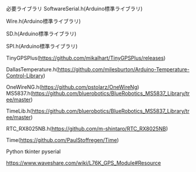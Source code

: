 必要ライブラリ
SoftwareSerial.h(Arduino標準ライブラリ)

Wire.h(Arduino標準ライブラリ)

SD.h(Arduino標準ライブラリ)

SPI.h(Arduino標準ライブラリ)

TinyGPSPlus(https://github.com/mikalhart/TinyGPSPlus/releases)

DallasTemperature.h(https://github.com/milesburton/Arduino-Temperature-Control-Library)

OneWireNG.h(https://github.com/pstolarz/OneWireNg) MS5837.h(https://github.com/bluerobotics/BlueRobotics_MS5837_Library/tree/master)

TimeLib.h(https://github.com/bluerobotics/BlueRobotics_MS5837_Library/tree/master)

RTC_RX8025NB.h(https://github.com/m-shintaro/RTC_RX8025NB)

Time(https://github.com/PaulStoffregen/Time)

Python
tkinter
pyserial



https://www.waveshare.com/wiki/L76K_GPS_Module#Resource

